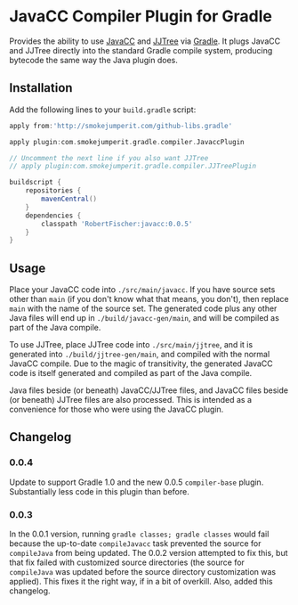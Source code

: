 # JavaCC Compiler Plugin for Gradle 

Provides the ability to use [JavaCC](http://javacc.java.net/) and [JJTree](http://javacc.java.net/doc/JJTree.html) 
via [Gradle](http://www.gradle.org/).  It plugs JavaCC and JJTree directly into the standard Gradle compile system, 
producing bytecode the same way the Java plugin does.

## Installation

Add the following lines to your `build.gradle` script:

```groovy
apply from:'http://smokejumperit.com/github-libs.gradle'

apply plugin:com.smokejumperit.gradle.compiler.JavaccPlugin

// Uncomment the next line if you also want JJTree
// apply plugin:com.smokejumperit.gradle.compiler.JJTreePlugin 

buildscript {
	repositories {
		mavenCentral()
	}
	dependencies {
		classpath 'RobertFischer:javacc:0.0.5'
	}
}
```

## Usage

Place your JavaCC code into `./src/main/javacc`. If you have source 
sets other than `main` (if you don't know what that means, you don't), then replace `main` with the name of the source set.
The generated code plus any other Java files will end up in `./build/javacc-gen/main`, and will be compiled as part of the Java compile.

To use JJTree, place JJTree code into `./src/main/jjtree`, and it is generated into `./build/jjtree-gen/main`, and compiled with the 
normal JavaCC compile. Due to the magic of transitivity, the generated JavaCC code is itself generated and compiled as part of the Java
compile.

Java files beside (or beneath) JavaCC/JJTree files, and JavaCC files beside (or beneath) JJTree files are also processed. This is 
intended as a convenience for those who were using the JavaCC plugin.

## Changelog

### 0.0.4 

Update to support Gradle 1.0 and the new 0.0.5 `compiler-base` plugin. Substantially less code in this plugin than before.

### 0.0.3

In the 0.0.1 version, running `gradle classes; gradle classes` would fail because the up-to-date `compileJavacc` task prevented the
source for `compileJava` from being updated. The 0.0.2 version attempted to fix this, but that fix failed with customized source directories
(the source for `compileJava` was updated before the source directory customization was applied). This fixes it the right way, if in a bit of
overkill.  Also, added this changelog.
